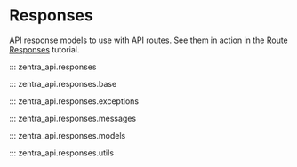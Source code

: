 # Responses

API response models to use with API routes. See them in action in the [Route Responses](../route-responses.md) tutorial.

::: zentra_api.responses

::: zentra_api.responses.base

::: zentra_api.responses.exceptions

::: zentra_api.responses.messages

::: zentra_api.responses.models

::: zentra_api.responses.utils
